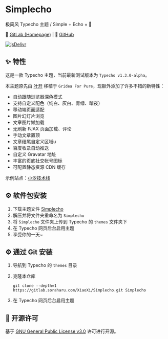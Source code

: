 # Simplecho

极简风 Typecho 主题 / Simple + Echo = 💖

🔗 [GitLab (Homepage)](https://gitlab.soraharu.com/XiaoXi/Simplecho) | 🔗 [GitHub](https://github.com/yanranxiaoxi/Simplecho)

[![jsDelivr](https://data.jsdelivr.com/v1/package/gh/yanranxiaoxi/Simplecho/badge?style=rounded)](https://www.jsdelivr.com/package/gh/yanranxiaoxi/Simplecho)

## ✨ 特性

这是一款 Typecho 主题，当前最新测试版本为 `Typecho v1.3.0-alpha`。

本主题原先由 [叶开](https://github.com/xiamuguizhi/) 移植于 `Gridea For Pure`，现额外添加了许多不错的新特性：

- 自动跟随浏览器深色模式
- 支持自定义配色（纯白、灰白、青绿、暗夜）
- 移动端页面适配
- 图片幻灯片浏览
- 文章图片懒加载
- 无刷新 PJAX 页面加载、评论
- 手动文章置顶
- 文章结尾自定义区域u
- 百度收录自动推送
- 自定义 Gravatar 地址
- 丰富的页底社交帐号图标
- 可配置静态资源 CDN 缓存

示例站点：[小汐技术栈](https://tech.soraharu.com/)

## ⚙️ 软件包安装

1. 下载主题文件 [Simplecho](https://gitlab.soraharu.com/XiaoXi/Simplecho/-/archive/master/Simplecho-master.zip)
2. 解压并将文件夹重命名为 `Simplecho`
3. 将 `Simplecho` 文件夹上传到 Typecho 的 `themes` 文件夹下
4. 在 Typecho 网页后台启用主题
5. 享受你的一天~
## ⚙️ 通过 Git 安装

1. 导航到 Typecho 的 `themes` 目录
2. 克隆本仓库

    ```shell
	git clone --depth=1 https://gitlab.soraharu.com/XiaoXi/Simplecho.git Simplecho
	```

3. 在 Typecho 网页后台启用主题

## 📜 开源许可

基于 [GNU General Public License v3.0](https://choosealicense.com/licenses/gpl-3.0/) 许可进行开源。
